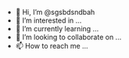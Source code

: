 - 👋 Hi, I’m @sgsbdsndbah
- 👀 I’m interested in ...
- 🌱 I’m currently learning ...
- 💞️ I’m looking to collaborate on ...
- 📫 How to reach me ...

<!---
sgsbdsndbah/sgsbdsndbah is a ✨ special ✨ repository because its `README.md` (this file) appears on your GitHub profile.
You can click the Preview link to take a look at your changes.
--->
